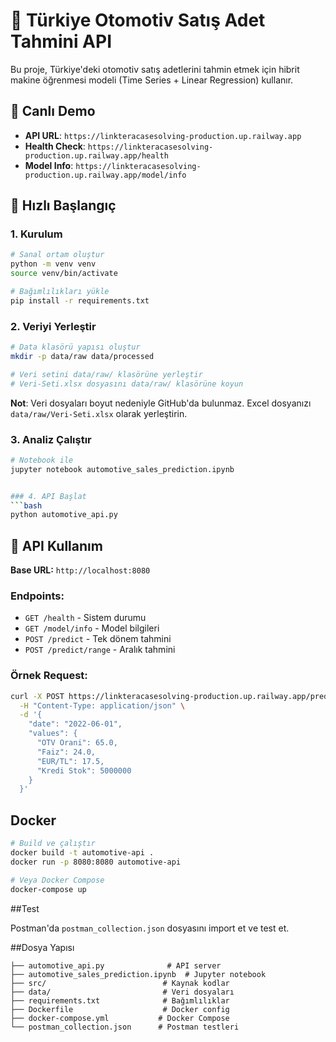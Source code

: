 # 🚗 Türkiye Otomotiv Satış Adet Tahmini API

Bu proje, Türkiye'deki otomotiv satış adetlerini tahmin etmek için hibrit makine öğrenmesi modeli (Time Series + Linear Regression) kullanır.

## 🎯 Canlı Demo
- **API URL**: `https://linkteracasesolving-production.up.railway.app`
- **Health Check**: `https://linkteracasesolving-production.up.railway.app/health`
- **Model Info**: `https://linkteracasesolving-production.up.railway.app/model/info`

## 🚀 Hızlı Başlangıç

### 1. Kurulum
```bash
# Sanal ortam oluştur
python -m venv venv
source venv/bin/activate

# Bağımlılıkları yükle
pip install -r requirements.txt
```

### 2. Veriyi Yerleştir
```bash
# Data klasörü yapısı oluştur
mkdir -p data/raw data/processed

# Veri setini data/raw/ klasörüne yerleştir
# Veri-Seti.xlsx dosyasını data/raw/ klasörüne koyun
```
**Not**: Veri dosyaları boyut nedeniyle GitHub'da bulunmaz. Excel dosyanızı `data/raw/Veri-Seti.xlsx` olarak yerleştirin.

### 3. Analiz Çalıştır
```bash
# Notebook ile
jupyter notebook automotive_sales_prediction.ipynb


### 4. API Başlat
```bash
python automotive_api.py
```

## 🔧 API Kullanım

**Base URL:** `http://localhost:8080`

### Endpoints:
- `GET /health` - Sistem durumu
- `GET /model/info` - Model bilgileri  
- `POST /predict` - Tek dönem tahmini
- `POST /predict/range` - Aralık tahmini

### Örnek Request:
```bash
curl -X POST https://linkteracasesolving-production.up.railway.app/predict \
  -H "Content-Type: application/json" \
  -d '{
    "date": "2022-06-01",
    "values": {
      "OTV Orani": 65.0,
      "Faiz": 24.0,
      "EUR/TL": 17.5,
      "Kredi Stok": 5000000
    }
  }'
```

## Docker

```bash
# Build ve çalıştır
docker build -t automotive-api .
docker run -p 8080:8080 automotive-api

# Veya Docker Compose
docker-compose up
```

##Test

Postman'da `postman_collection.json` dosyasını import et ve test et.

##Dosya Yapısı

```
├── automotive_api.py              # API server
├── automotive_sales_prediction.ipynb  # Jupyter notebook  
├── src/                          # Kaynak kodlar
├── data/                         # Veri dosyaları
├── requirements.txt              # Bağımlılıklar
├── Dockerfile                    # Docker config
├── docker-compose.yml           # Docker Compose
└── postman_collection.json      # Postman testleri
```